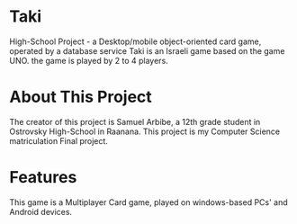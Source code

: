 # Taki
High-School Project - a Desktop/mobile object-oriented card game, operated by a database service
Taki is an Israeli game based on the game UNO. the game is played by 2 to 4 players.

# About This Project
The creator of this project is Samuel Arbibe, a 12th grade student in Ostrovsky High-School in Raanana.
This project is my Computer Science matriculation Final project.

# Features
This game is a Multiplayer Card game, played on windows-based PCs' and Android devices.

